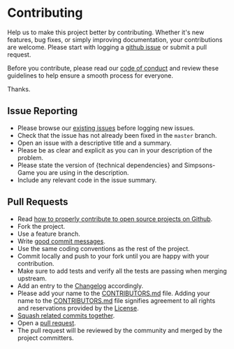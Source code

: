 # Contributing

Help us to make this project better by contributing. Whether it's new features, bug fixes, or simply improving documentation, your contributions are welcome. Please start with logging a [github issue][1] or submit a pull request.

Before you contribute, please read our [code of conduct][9] and review these guidelines to help ensure a smooth process for everyone.

Thanks.

## Issue Reporting

* Please browse our [existing issues][1] before logging new issues.
* Check that the issue has not already been fixed in the `master` branch.
* Open an issue with a descriptive title and a summary.
* Please be as clear and explicit as you can in your description of the problem.
* Please state the version of {technical dependencies} and Simpsons-Game you are using in the description.
* Include any relevant code in the issue summary.

## Pull Requests

* Read [how to properly contribute to open source projects on Github][2].
* Fork the project.
* Use a feature branch.
* Write [good commit messages][3].
* Use the same coding conventions as the rest of the project.
* Commit locally and push to your fork until you are happy with your contribution.
* Make sure to add tests and verify all the tests are passing when merging upstream.
* Add an entry to the [Changelog][4] accordingly.
* Please add your name to the [CONTRIBUTORS.md][8] file. Adding your name to the [CONTRIBUTORS.md][8] file signifies agreement to all rights and reservations provided by the [License][5].
* [Squash related commits together][6].
* Open a [pull request][7].
* The pull request will be reviewed by the community and merged by the project committers.

[1]: https://github.com/cerner/Simpsons-Game/issues
[2]: http://gun.io/blog/how-to-github-fork-branch-and-pull-request
[3]: http://tbaggery.com/2008/04/19/a-note-about-git-commit-messages.html
[4]: ./CHANGELOG.md
[5]: ./LICENSE
[6]: http://gitready.com/advanced/2009/02/10/squashing-commits-with-rebase.html
[7]: https://help.github.com/articles/using-pull-requests
[8]: ./CONTRIBUTORS.md
[9]: ./CODE_OF_CONDUCT.md
